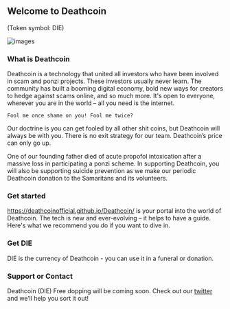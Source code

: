 ## Welcome to Deathcoin 
(Token symbol: DIE)

![images](https://pbs.twimg.com/media/EfH5EyUXkAA5Jse.png)

### What is Deathcoin
Deathcoin is a technology that united all investors who have been involved in scam and ponzi projects. These investors usually never learn. The community has built a booming digital economy, bold new ways for creators to hedge against scams online, and so much more. It's open to everyone, wherever you are in the world – all you need is the internet.


``Fool me once shame on you! Fool me twice?``

Our doctrine is you can get fooled by all other shit coins, but Deathcoin will always be with you. There is no exit strategy for our team. Deathcoin’s price can only go up.

One of our founding father died of acute propofol intoxication after a massive loss in participating a ponzi scheme. In supporting Deathcoin, you will also be supporting suicide prevention as we make our periodic Deathcoin donation to the Samaritans and its volunteers.

### Get started
https://deathcoinofficial.github.io/Deathcoin/ is your portal into the world of Deathcoin. The tech is new and ever-evolving – it helps to have a guide. Here's what we recommend you do if you want to dive in.

### Get DIE
DIE is the currency of Deathcoin - you can use it in a funeral or donation.

### Support or Contact
Deathcoin (DIE) Free dopping will be coming soon.
Check out our [twitter](https://support.github.com/contact) and we’ll help you sort it out!
